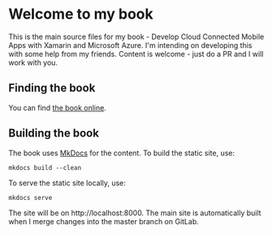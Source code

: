 # Welcome to my book

This is the main source files for my book - Develop Cloud Connected Mobile Apps with Xamarin and Microsoft Azure.  I'm intending on developing this with some help from my friends.  Content is welcome - just do a PR and I will work with you.

## Finding the book

You can find [the book online](https://adrianhall.github.io/develop-mobile-apps-with-csharp-and-azure/).

## Building the book

The book uses [MkDocs](http://www.mkdocs.org) for the content.  To build the static site, use:

```
mkdocs build --clean
```

To serve the static site locally, use:

```
mkdocs serve
```

The site will be on http://localhost:8000.  The main site is automatically built when I merge changes into the master branch on GitLab.
